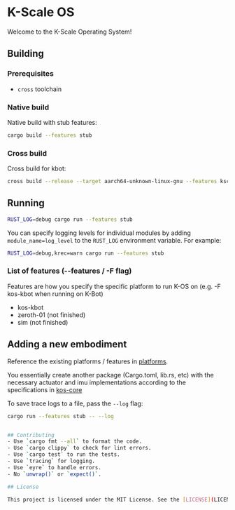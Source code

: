 # K-Scale OS

Welcome to the K-Scale Operating System!

## Building

### Prerequisites

- `cross` toolchain

### Native build
Native build with stub features:
```bash
cargo build --features stub
```

### Cross build
Cross build for kbot:
```bash
cross build --release --target aarch64-unknown-linux-gnu --features kscale_pro
```

## Running

```bash
RUST_LOG=debug cargo run --features stub
```

You can specify logging levels for individual modules by adding `module_name=log_level` to the `RUST_LOG` environment variable. For example:
```bash
RUST_LOG=debug,krec=warn cargo run --features stub
```

### List of features (--features / -F flag)
Features are how you specify the specific platform to run K-OS on (e.g. -F kos-kbot when running on K-Bot)
- kos-kbot
- zeroth-01 (not finished)
- sim (not finished)

## Adding a new embodiment
Reference the existing platforms / features in [platforms](platforms).

You essentially create another package (Cargo.toml, lib.rs, etc) with the necessary actuator and imu implementations according to the specifications in [kos-core](kos-core/src/services)


To save trace logs to a file, pass the `--log` flag:
```bash
cargo run --features stub -- --log


## Contributing
- Use `cargo fmt --all` to format the code.
- Use `cargo clippy` to check for lint errors.
- Use `cargo test` to run the tests.
- Use `tracing` for logging.
- Use `eyre` to handle errors.
- No `unwrap()` or `expect()`.

## License

This project is licensed under the MIT License. See the [LICENSE](LICENSE) file for details.
